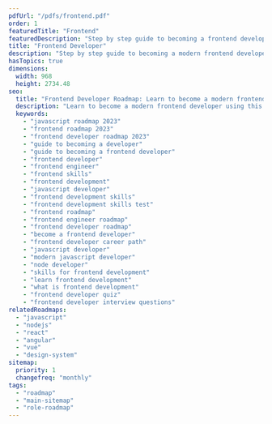 ```yaml
---
pdfUrl: "/pdfs/frontend.pdf"
order: 1
featuredTitle: "Frontend"
featuredDescription: "Step by step guide to becoming a frontend developer in 2023"
title: "Frontend Developer"
description: "Step by step guide to becoming a modern frontend developer in 2023"
hasTopics: true
dimensions:
  width: 968
  height: 2734.48
seo:
  title: "Frontend Developer Roadmap: Learn to become a modern frontend developer"
  description: "Learn to become a modern frontend developer using this roadmap. Community driven, articles, resources, guides, interview questions, quizzes for modern frontend development."
  keywords:
    - "javascript roadmap 2023"
    - "frontend roadmap 2023"
    - "frontend developer roadmap 2023"
    - "guide to becoming a developer"
    - "guide to becoming a frontend developer"
    - "frontend developer"
    - "frontend engineer"
    - "frontend skills"
    - "frontend development"
    - "javascript developer"
    - "frontend development skills"
    - "frontend development skills test"
    - "frontend roadmap"
    - "frontend engineer roadmap"
    - "frontend developer roadmap"
    - "become a frontend developer"
    - "frontend developer career path"
    - "javascript developer"
    - "modern javascript developer"
    - "node developer"
    - "skills for frontend development"
    - "learn frontend development"
    - "what is frontend development"
    - "frontend developer quiz"
    - "frontend developer interview questions"
relatedRoadmaps:
  - "javascript"
  - "nodejs"
  - "react"
  - "angular"
  - "vue"
  - "design-system"
sitemap:
  priority: 1
  changefreq: "monthly"
tags:
  - "roadmap"
  - "main-sitemap"
  - "role-roadmap"
---
```


